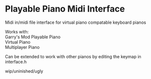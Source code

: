 # Playable Piano Midi Interface
Midi in/midi file interface for virtual piano compatable keyboard pianos  

Works with:  
Garry's Mod Playable Piano  
Virtual Piano  
Multiplayer Piano  

Can be extended to work with other pianos by editing the keymap in interface.h

wip/uninished/ugly

